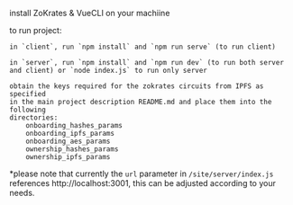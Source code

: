 install ZoKrates & VueCLI on your machiine

to run project:

    in `client`, run `npm install` and `npm run serve` (to run client)

    in `server`, run `npm install` and `npm run dev` (to run both server and client) or `node index.js` to run only server

    obtain the keys required for the zokrates circuits from IPFS as specified
    in the main project description README.md and place them into the following 
    directories:
        onboarding_hashes_params
        onboarding_ipfs_params
        onboarding_aes_params
        ownership_hashes_params
        ownership_ipfs_params


*please note that currently the `url` parameter in `/site/server/index.js` references http://localhost:3001, this can be adjusted according to your needs. 
